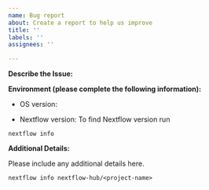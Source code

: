 ```yaml
---
name: Bug report
about: Create a report to help us improve
title: ''
labels: ''
assignees: ''

---
```


**Describe the Issue:**

**Environment (please complete the following information):**
 - OS version: <!-- E.g. macOS, Ubuntu 19.04, etc -->

 - Nextflow version: To find Nextflow version run
 ```
 nextflow info
 ```

**Additional Details:**

Please include any additional details here.
```
nextflow info nextflow-hub/<project-name>
```
